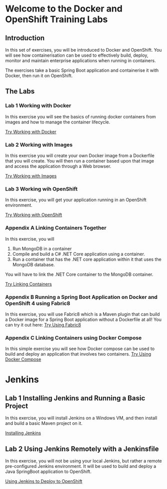 # Welcome to the Docker and OpenShift Training Labs

## Introduction

In this set of exercises, you will be introduced to Docker and OpenShift. You will see how containerisation can be used to effectively build, deploy, monitor and maintain enterprise applications when running in containers.

The exercises take a basic Spring Boot application and containerise it with Docker, then run it on OpenShift.


## The Labs
### Lab 1 Working with Docker
In this exercise you will see the basics of running docker containers from images and how to manage the container lifecycle. 

[Try Working with Docker](module2_docker.md)

### Lab 2 Working with Images
In this exercise you will create your own Docker image from a Dockerfile that you will create. You will then run a container based upon that image and access the application through a Web browser. 

[Try Working with Images](module3_images.md)

### Lab 3 Working wih OpenShift
In this exercise, you will get your application running in an OpenShift environment.

[Try Working with OpenShift](module5_openshift.md)

### Appendix A Linking Containers Together
In this exercise, you will 
1. Run MongoDB in a container
2. Compile and build a C# .NET Core application using a container.
3. Run a container that has the .NET core application within it that uses the MongoDB database. 
   
You will have to link the .NET Core container to the MongoDB container.

[Try Linking Containers](appendix_linking_containers.md)

### Appendix B Running a Spring Boot Application on Docker and OpenShift 4 using Fabric8   
In this exercise, you will use Fabric8 which is a Maven plugin that can build a Docker image for a Spring Boot application without a Dockerfile at all! You can try it out here:
[Try Using Fabric8](https://bitbucket.org/lightspeed/dockertraining/src/master/docs/)

### Appendix C Linking Containers using Docker Compose
In this simple exercise you will see how Docker compose can be used to build and deploy an application that involves two containers.
[Try Using Docker Compose](docker-docker-compose.md)

# Jenkins

## Lab 1 Installing Jenkins and Running a Basic Project
In this exercise, you will install Jenkins on a Windows VM, and then install and build a basic Maven project on it.

[Installing Jenkins](installing_jenkins.md)

## Lab 2 Using Jenkins Remotely with a Jenkinsfile
In this exercise, you will not be using your local Jenkins, but rather a remote pre-configured Jenkins environment. It will be used to build and deploy a Java SpringBoot application to OpenShift.

[Using Jenkins to Deploy to OpenShift](modulexx_using_jenkins.md)

